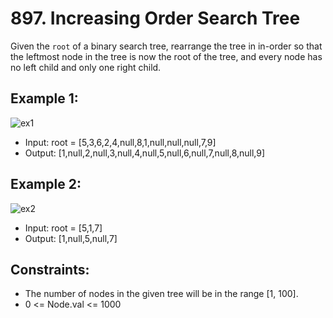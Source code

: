 # 897. Increasing Order Search Tree

Given the `root` of a binary search tree, rearrange the tree in in-order so that the leftmost node in the tree is now the root of the tree, and every node has no left child and only one right child.

## Example 1:

![ex1](https://assets.leetcode.com/uploads/2020/11/17/ex1.jpg)

- Input: root = [5,3,6,2,4,null,8,1,null,null,null,7,9]
- Output: [1,null,2,null,3,null,4,null,5,null,6,null,7,null,8,null,9]

## Example 2:

![ex2](https://assets.leetcode.com/uploads/2020/11/17/ex2.jpg)

- Input: root = [5,1,7]
- Output: [1,null,5,null,7]

## Constraints:

- The number of nodes in the given tree will be in the range [1, 100].
- 0 <= Node.val <= 1000